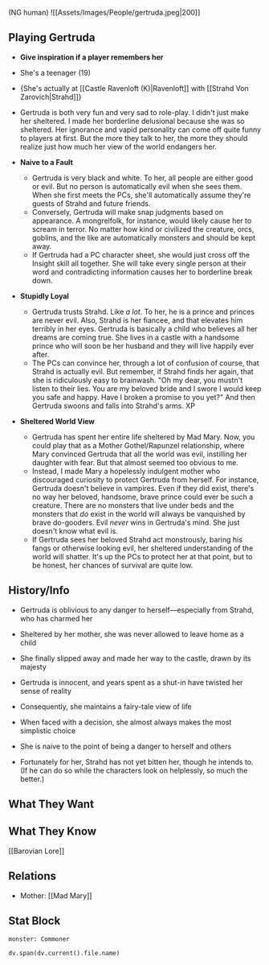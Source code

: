 (NG human)
![[Assets/Images/People/gertruda.jpeg|200]]
## Playing Gertruda
- **Give inspiration if a player remembers her**
- She's a teenager (19)
- {She's actually at [[Castle Ravenloft (K)|Ravenloft]] with [[Strahd Von Zarovich|Strahd]]}

- Gertruda is both very fun and very sad to role-play. I didn't just make her sheltered. I made her borderline delusional because she was so sheltered. Her ignorance and vapid personality can come off quite funny to players at first. But the more they talk to her, the more they should realize just how much her view of the world endangers her.
- **Naive to a Fault**
	- Gertruda is very black and white. To her, all people are either good or evil. But no person is automatically evil when she sees them. When she first meets the PCs, she'll automatically assume they're guests of Strahd and future friends.
	- Conversely, Gertruda will make snap judgments based on appearance. A mongrelfolk, for instance, would likely cause her to scream in terror. No matter how kind or civilized the creature, orcs, goblins, and the like are automatically monsters and should be kept away.
	- If Gertruda had a PC character sheet, she would just cross off the Insight skill all together. She will take every single person at their word and contradicting information causes her to borderline break down.
- **Stupidly Loyal**
	- Gertruda trusts Strahd. Like _a lot_. To her, he is a prince and princes are never evil. Also, Strahd is her fiancee, and that elevates him terribly in her eyes. Gertruda is basically a child who believes all her dreams are coming true. She lives in a castle with a handsome prince who will soon be her husband and they will live happily ever after.
	- The PCs can convince her, through a lot of confusion of course, that Strahd is actually evil. But remember, if Strahd finds her again, that she is ridiculously easy to brainwash. "Oh my dear, you mustn't listen to their lies. You are my beloved bride and I swore I would keep you safe and happy. Have I broken a promise to you yet?" And then Gertruda swoons and falls into Strahd's arms. XP
- **Sheltered World View**
	- Gertruda has spent her entire life sheltered by Mad Mary. Now, you could play that as a Mother Gothel/Rapunzel relationship, where Mary convinced Gertruda that all the world was evil, instilling her daughter with fear. But that almost seemed too obvious to me.
	- Instead, I made Mary a hopelessly indulgent mother who discouraged curiosity to protect Gertruda from herself. For instance, Gertruda doesn't believe in vampires. Even if they did exist, there's no way her beloved, handsome, brave prince could ever be such a creature. There are no monsters that live under beds and the monsters that _do_ exist in the world will always be vanquished by brave do-gooders. Evil _never_ wins in Gertruda's mind. She just doesn't know what evil is.
	- If Gertruda sees her beloved Strahd act monstrously, baring his fangs or otherwise looking evil, her sheltered understanding of the world will shatter. It's up the PCs to protect her at that point, but to be honest, her chances of survival are quite low.

## History/Info
- Gertruda is oblivious to any danger to herself—especially from Strahd, who has charmed her
- Sheltered by her mother, she was never allowed to leave home as a child
- She finally slipped away and made her way to the castle, drawn by its majesty

- Gertruda is innocent, and years spent as a shut-in have twisted her sense of reality
- Consequently, she maintains a fairy-tale view of life
- When faced with a decision, she almost always makes the most simplistic choice
- She is naive to the point of being a danger to herself and others
- Fortunately for her, Strahd has not yet bitten her, though he intends to. (If he can do so while the characters look on helplessly, so much the better.)

## What They Want

## What They Know
[[Barovian Lore]]

## Relations
- Mother: [[Mad Mary]]

## Stat Block

```statblock
monster: Commoner
```

```dataviewjs
dv.span(dv.current().file.name)
```